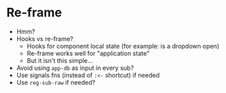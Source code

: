 # Re-frame

- Hmm?
- Hooks vs re-frame?
  - Hooks for component local state (for example: is a dropdown open)
  - Re-frame works well for "application state"
  - But it isn't this simple...
- Avoid using `app-db` as input in every sub?
- Use signals fns (instead of `:<-` shortcut) if needed
- Use `reg-sub-raw` if needed?
